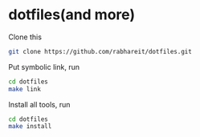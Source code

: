 # dotfiles(and more)

Clone this
```sh
git clone https://github.com/rabhareit/dotfiles.git
```

Put symbolic link, run
```sh
cd dotfiles
make link
```

Install all tools, run
```sh
cd dotfiles
make install
```

